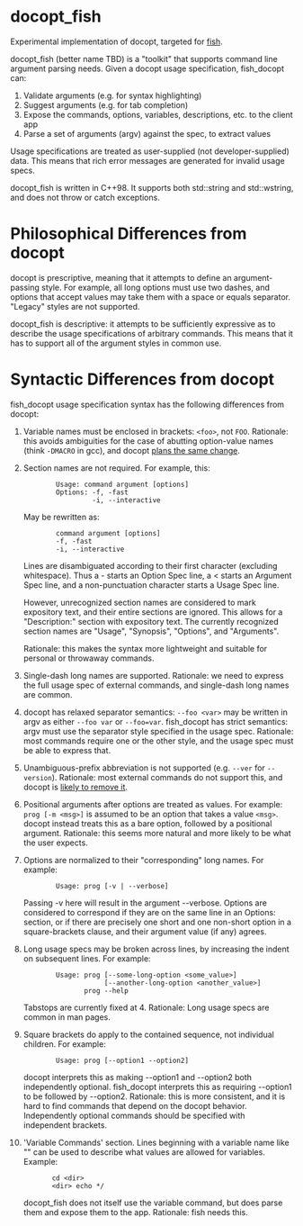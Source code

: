 docopt_fish
===========

Experimental implementation of docopt, targeted for [fish](http://github.com/fish-shell/fish-shell/).

docopt_fish (better name TBD) is a "toolkit" that supports command line argument parsing needs. Given a docopt usage specification, fish_docopt can:

1. Validate arguments (e.g. for syntax highlighting)
2. Suggest arguments (e.g. for tab completion)
3. Expose the commands, options, variables, descriptions, etc. to the client app
4. Parse a set of arguments (argv) against the spec, to extract values

Usage specifications are treated as user-supplied (not developer-supplied) data. This means that rich error messages are generated for invalid usage specs.

docopt_fish is written in C++98. It supports both std::string and std::wstring, and does not throw or catch exceptions.

Philosophical Differences from docopt
=====================

docopt is prescriptive, meaning that it attempts to define an argument-passing style. For example, all long options must use two dashes, and options that accept values may take them with a space or equals separator. "Legacy" styles are not supported.

docopt_fish is descriptive: it attempts to be sufficiently expressive as to describe the usage specifications of arbitrary commands. This means that it has to support all of the argument styles in common use.

Syntactic Differences from docopt
=====================

fish_docopt usage specification syntax has the following differences from docopt:

1. Variable names must be enclosed in brackets: `<foo>`, not `FOO`. Rationale: this avoids ambiguities for the case of abutting option-value names (think `-DMACRO` in gcc), and docopt [plans the same change](https://github.com/docopt/docopt/issues/50).
2. Section names are not required. For example, this:

          	   Usage: command argument [options]
          	   Options: -f, -fast
                        -i, --interactive

    May be rewritten as:

          	   command argument [options]
          	   -f, -fast
               -i, --interactive
    
    Lines are disambiguated according to their first character (excluding whitespace). Thus a - starts an Option Spec line, a < starts an Argument Spec line, and a non-punctuation character starts a Usage Spec line.
    
    However, unrecognized section names are considered to mark expository text, and their entire sections are ignored. This allows for a "Description:" section with expository text. The currently recognized section names are "Usage", "Synopsis", "Options", and "Arguments".
    
    Rationale: this makes the syntax more lightweight and suitable for personal or throwaway commands.
3. Single-dash long names are supported. Rationale: we need to express the full usage spec of external commands, and single-dash long names are common.
4. docopt has relaxed separator semantics: `--foo <var>` may be written in argv as either `--foo var` or `--foo=var`. fish_docopt has strict semantics: argv must use the separator style specified in the usage spec. Rationale: most commands require one or the other style, and the usage spec must be able to express that.
5. Unambiguous-prefix abbreviation is not supported (e.g. `--ver` for `--version`). Rationale: most external commands do not support this, and docopt is [likely to remove it](https://github.com/docopt/docopt/issues/104#issuecomment-17539841).
6. Positional arguments after options are treated as values. For example: `prog [-m <msg>]` is assumed to be an option that takes a value `<msg>`. docopt instead treats this as a bare option, followed by a positional argument. Rationale: this seems more natural and more likely to be what the user expects.
7. Options are normalized to their "corresponding" long names. For example:

          	   Usage: prog [-v | --verbose]

	Passing -v here will result in the argument --verbose. Options are considered to correspond if they are on the same line in an Options: section, or if there are precisely one short and one non-short option in a square-brackets clause, and their argument value (if any) agrees.

8. Long usage specs may be broken across lines, by increasing the indent on subsequent lines. For example:

          	   Usage: prog [--some-long-option <some_value>]
          	               [--another-long-option <another_value>]
          		      prog --help

	Tabstops are currently fixed at 4.
	Rationale: Long usage specs are common in man pages.
9. Square brackets do apply to the contained sequence, not individual children. For example:

          	   Usage: prog [--option1 --option2]			   

	docopt interprets this as making --option1 and --option2 both independently optional. fish_docopt interprets this as requiring --option1 to be followed by --option2. Rationale: this is more consistent, and it is hard to find commands that depend on the docopt behavior. Independently optional commands should be specified with independent brackets.
10. 'Variable Commands' section. Lines beginning with a variable name like "<foo>" can be used to describe what values are allowed for variables. Example:
    
          	   cd <dir>
               <dir> echo */
    
     docopt_fish does not itself use the variable command, but does parse them and expose them to the app. Rationale: fish needs this.
